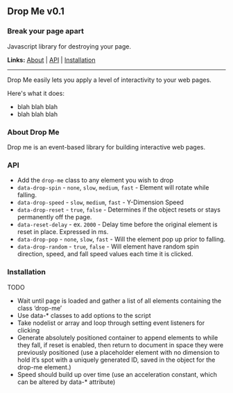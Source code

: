 ## Drop Me v0.1
### Break your page apart

Javascript library for destroying your page.

__Links:__ [About](#about-drop-me) | [API](#api) | [Installation](#installation)

---
Drop Me easily lets you apply a level of interactivity to your web pages.

Here's what it does:

* blah blah blah
* blah blah blah


### About Drop Me

Drop me is an event-based library for building interactive web pages.




### API
- Add the `drop-me` class to any element you wish to drop
- `data-drop-spin` - `none`, `slow`, `medium`, `fast` - Element will rotate while falling.
- `data-drop-speed` - `slow`, `medium`, `fast` - Y-Dimension Speed
- `data-drop-reset` - `true`, `false` - Determines if the object resets or stays permanently off the page.
- `data-reset-delay` - ex. `2000` - Delay time before the original element is reset in place. Expressed in ms.
- `data-drop-pop` - `none`, `slow`, `fast` - Will the element pop up prior to falling.
- `data-drop-random` - `true`, `false` - Will element have random spin direction, speed, and fall speed values each time it is clicked.

### Installation

TODO
- Wait until page is loaded and gather a list of all elements containing the class ‘drop-me’
- Use data-* classes to add options to the script
- Take nodelist or array and loop through setting event listeners for clicking
- Generate absolutely positioned container to append elements to while they fall, if reset is enabled, then return to document in space they were previously positioned (use a placeholder element with no dimension to hold it’s spot with a uniquely generated ID, saved in the object for the drop-me element.)
- Speed should build up over time (use an acceleration constant, which can be altered by data-* attribute)

